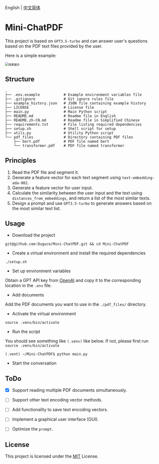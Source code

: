 English | [中文简体](https://github.com/Duguce/Mini-ChatPDF/blob/main/README.zh-CN.md)

# Mini-ChatPDF

This project is based on `GPT3.5-turbo` and can answer user's questions based on the PDF text files provided by the user.

Here is a simple example:

<img src="https://zhgyqc.oss-cn-hangzhou.aliyuncs.com/snipaste_20230612_164624.jpg" alt="效果展示" style="zoom:67%;" />

## Structure

```
.
├── .env.example           # Example environment variables file
├── .gitignore             # Git ignore rules file
├── example_history.json   # JSON file containing example history
├── LICENSE                # License file
├── main.py                # Main Python script
├── README.md              # Readme file in English
├── README.zh-CN.md        # Readme file in Simplified Chinese
├── requirements.txt       # File listing required dependencies
├── setup.sh               # Shell script for setup
├── utils.py               # Utility Python script
└── pdf_files              # Directory containing PDF files
    ├── bert.pdf           # PDF file named bert
    └── transformer.pdf    # PDF file named transformer
```

## Principles

1. Read the PDF file and segment it.
2. Generate a feature vector for each text segment using `text-embedding-ada-002`.
3. Generate a feature vector for user input.
4. Calculate the similarity between the user input and the text using `distances_from_embeddings`, and return a list of the most similar texts.
5. Design a prompt and use `GPT3.5-turbo` to generate answers based on the most similar text list.

## Usage

- Download the project

```
git@github.com:Duguce/Mini-ChatPDF.git && cd Mini-ChatPDF
```

- Create a virtual environment and install the required dependencies

```
./setup.sh
```

- Set up environment variables

Obtain a GPT API key from [OpenAI](https://platform.openai.com/account/api-keys) and copy it to the corresponding location in the `.env` file.

- Add documents

Add the PDF documents you want to use in the `./pdf_files/` directory.


- Activate the virtual environment

```
source .venv/bin/activate
```

- Run the script

You should see something like `(.venv)` like below. If not, please first run `source .venv/bin/activate`

```
(.vent) ~/Mini-ChatPDF$ python main.py
```

- Start the conversation

## ToDo

- [x] Support reading multiple PDF documents simultaneously.

- [ ] Support other text encoding vector methods.

- [ ] Add functionality to save text encoding vectors.

- [ ] Implement a graphical user interface (GUI).

- [ ] Optimize the `prompt`.

## License

This project is licensed under the [MIT](https://github.com/Duguce/Mini-ChatPDF/blob/main/LICENSE) License.